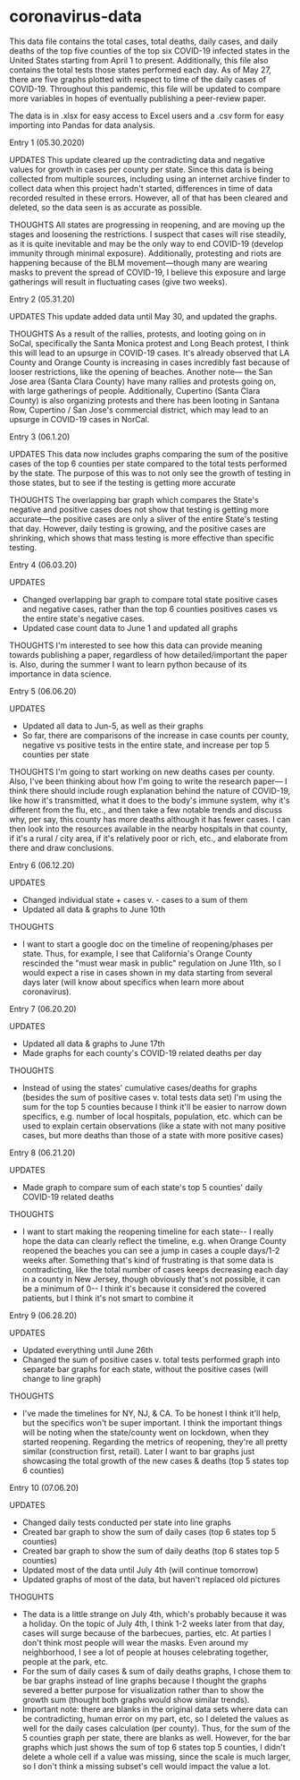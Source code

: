 # coronavirus-data
This data file contains the total cases, total deaths, daily cases, and daily deaths of the top five counties of the top six COVID-19 infected states in the United States starting from April 1 to present. Additionally, this file also contains the total tests those states performed each day. As of May 27, there are five graphs plotted with respect to time of the daily cases of COVID-19. Throughout this pandemic, this file will be updated to compare more variables in hopes of eventually publishing a peer-review paper.

The data is in .xlsx for easy access to Excel users and a .csv form for easy importing into Pandas for data analysis.

Entry 1 (05.30.2020)

UPDATES
This update cleared up the contradicting data and negative values for growth in cases per county per state. Since this data is being collected from multiple sources, including using an internet archive finder to collect data when this project hadn't started, differences in time of data recorded resulted in these errors. However, all of that has been cleared and deleted, so the data seen is as accurate as possible. 

THOUGHTS
All states are progressing in reopening, and are moving up the stages and loosening the restrictions. I suspect that cases will rise steadily, as it is quite inevitable and may be the only way to end COVID-19 (develop immunity through minimal exposure). Additionally, protesting and riots are happening because of the BLM movement—though many are wearing masks to prevent the spread of COVID-19, I believe this exposure and large gatherings will result in fluctuating cases (give two weeks).

Entry 2 (05.31.20)

UPDATES
This update added data until May 30, and updated the graphs.

THOUGHTS
As a result of the rallies, protests, and looting going on in SoCal, specifically the Santa Monica protest and Long Beach protest, I think this will lead to an upsurge in COVID-19 cases. It's already observed that LA County and Orange County is increasing in cases incredibly fast because of looser restrictions, like the opening of beaches. Another note— the San Jose area (Santa Clara County) have many rallies and protests going on, with large gatherings of people. Additionally, Cupertino (Santa Clara County) is also organizing protests and there has been looting in Santana Row, Cupertino / San Jose's commercial district, which may lead to an upsurge in COVID-19 cases in NorCal.

Entry 3 (06.1.20)

UPDATES
This data now includes graphs comparing the sum of the positive cases of the top 6 counties per state compared to the total tests performed by the state. The purpose of this was to not only see the growth of testing in those states, but to see if the testing is getting more accurate

THOUGHTS
The overlapping bar graph which compares the State's negative and positive cases does not show that testing is getting more accurate—the positive cases are only a sliver of the entire State's testing that day. However, daily testing is growing, and the positive cases are shrinking, which shows that mass testing is more effective than specific testing.

Entry 4 (06.03.20)

UPDATES
- Changed overlapping bar graph to compare total state positive cases and negative cases, rather than the top 6 counties positives cases vs the entire state's negative cases. 
- Updated case count data to June 1 and updated all graphs

THOUGHTS
I'm interested to see how this data can provide meaning towards publishing a paper, regardless of how detailed/important the paper is. Also, during the summer I want to learn python because of its importance in data science.

Entry 5 (06.06.20)

UPDATES
- Updated all data to Jun-5, as well as their graphs
- So far, there are comparisons of the increase in case counts per county, negative vs positive tests in the entire state, and increase per top 5 counties per state

THOUGHTS
I'm going to start working on new deaths cases per county. Also, I've been thinking about how I'm going to write the research paper— I think there should include rough explanation behind the nature of COVID-19, like how it's transmitted, what it does to the body's immune system, why it's different from the flu, etc., and then take a few notable trends and discuss why, per say, this county has more deaths although it has fewer cases. I can then look into the resources available in the nearby hospitals in that county, if it's a rural / city area, if it's relatively poor or rich, etc., and elaborate from there and draw conclusions.

Entry 6 (06.12.20)

UPDATES
- Changed individual state + cases v. - cases to a sum of them
- Updated all data & graphs to June 10th

THOUGHTS
- I want to start a google doc on the timeline of reopening/phases per state. Thus, for example, I see that California's Orange County rescinded the "must wear mask in public" regulation on June 11th, so I would expect a rise in cases shown in my data starting from several days later (will know about specifics when learn more about coronavirus).

Entry 7 (06.20.20)

UPDATES
- Updated all data & graphs to June 17th
- Made graphs for each county's COVID-19 related deaths per day


THOUGHTS
- Instead of using the states' cumulative cases/deaths for graphs (besides the sum of positive cases v. total tests data set) I'm using the sum for the top 5 counties because I think it'll be easier to narrow down specifics, e.g. number of local hospitals, population, etc. which can be used to explain certain observations (like a state with not many positive cases, but more deaths than those of a state with more positive cases)

Entry 8 (06.21.20)

UPDATES
- Made graph to compare sum of each state's top 5 counties' daily COVID-19 related deaths

THOUGHTS
- I want to start making the reopening timeline for each state-- I really hope the data can clearly reflect the timeline, e.g. when Orange County reopened the beaches you can see a jump in cases a couple days/1-2 weeks after. Something that's kind of frustrating is that some data is contradicting, like the total number of cases keeps decreasing each day in a county in New Jersey, though obviously that's not possible, it can be a minimum of 0-- I think it's because it considered the covered patients, but I think it's not smart to combine it

Entry 9 (06.28.20)

UPDATES
- Updated everything until June 26th
- Changed the sum of positive cases v. total tests performed graph into separate bar graphs for each state, without the positive cases (will change to line graph)

THOUGHTS
- I've made the timelines for NY, NJ, & CA. To be honest I think it'll help, but the specifics won't be super important. I think the important things will be noting when the state/county went on lockdown, when they started reopening. Regarding the metrics of reopening, they're all pretty similar (construction first, retail). Later I want to bar graphs just showcasing the total growth of the new cases & deaths (top 5 states top 6 counties)

Entry 10 (07.06.20)

UPDATES
- Changed daily tests conducted per state into line graphs
- Created bar graph to show the sum of daily cases (top 6 states top 5 counties)
- Created bar graph to show the sum of daily deaths (top 6 states top 5 counties)
- Updated most of the data until July 4th (will continue tomorrow)
- Updated graphs of most of the data, but haven't replaced old pictures

THOGUHTS
- The data is a little strange on July 4th, which's probably because it was a holiday. On the topic of July 4th, I think 1-2 weeks later from that day, cases will surge because of the barbecues, parties, etc. At parties I don't think most people will wear the masks. Even around my neighborhood, I see a lot of people at houses celebrating together, people at the park, etc.
- For the sum of daily cases & sum of daily deaths graphs, I chose them to be bar graphs instead of line graphs because I thought the graphs severed a better purpose for visualization rather than to show the growth sum (thought both graphs would show similar trends).
- Important note: there are blanks in the original data sets where data can be contradicting, human error on my part, etc, so I deleted the values as well for the daily cases calculation (per county). Thus, for the sum of the 5 counties graph per state, there are blanks as well. However, for the bar graphs which just shows the sum of top 6 states top 5 counties, I didn't delete a whole cell if a value was missing, since the scale is much larger, so I don't think a missing subset's cell would impact the value a lot.